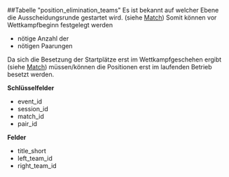 ##Tabelle "position_elimination_teams"
Es ist bekannt auf welcher Ebene die Ausscheidungsrunde gestartet wird. (siehe [Match])
Somit können vor Wettkampfbeginn festgelegt werden
* nötige Anzahl der 
* nötigen Paarungen

Da sich die Besetzung der Startplätze erst im Wettkampfgeschehen ergibt (siehe [Match]) müssen/können die Positionen erst im laufenden Betrieb besetzt werden.

**Schlüsselfelder**
* event_id
* session_id
* match_id
* pair_id

**Felder**
* title_short
* left_team_id
* right_team_id

[Match]: kapitel_08_match.md "Match-Runden"
